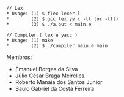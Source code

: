 ```
// Lex
* Usage: (1) $ flex lexer.l
*        (2) $ gcc lex.yy.c -ll (or -lfl)
*        (3) $ ./a.out < main.e

// Compiler ( lex e yacc )
* Usage: (1) make
*        (2) $ ./compiler main.e main
```

Membros:
  - Emanuel Borges da Silva
  - Júlio César Braga Meirelles
  - Roberto Manaia dos Santos Junior
  - Saulo Gabriel da Costa Ferreira
